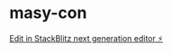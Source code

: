 # masy-con

[Edit in StackBlitz next generation editor ⚡️](https://stackblitz.com/~/github.com/Bhizzyy/masy-con)